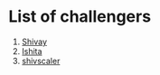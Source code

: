 # List of challengers
1. [Shivay](https://github.com/shivaylamba)
2. [Ishita](https://github.com/ImcalledIshita)
3. [shivscaler](http://github.com/shivscaler)

